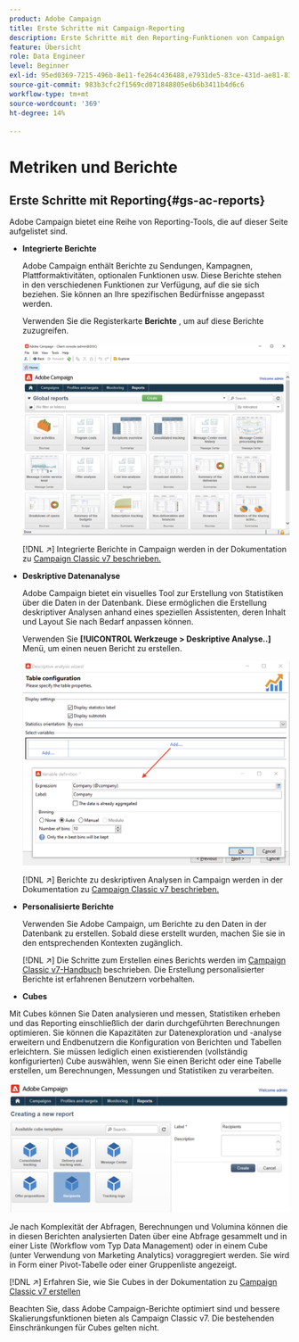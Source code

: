```yaml
---
product: Adobe Campaign
title: Erste Schritte mit Campaign-Reporting
description: Erste Schritte mit den Reporting-Funktionen von Campaign
feature: Übersicht
role: Data Engineer
level: Beginner
exl-id: 95ed0369-7215-496b-8e11-fe264c436488,e7931de5-83ce-431d-ae81-83793d257550
source-git-commit: 983b3cfc2f1569cd071848805e6b6b3411b4d6c6
workflow-type: tm+mt
source-wordcount: '369'
ht-degree: 14%

---
```


# Metriken und Berichte

## Erste Schritte mit Reporting{#gs-ac-reports}

Adobe Campaign bietet eine Reihe von Reporting-Tools, die auf dieser Seite aufgelistet sind.

* **Integrierte Berichte**

   Adobe Campaign enthält Berichte zu Sendungen, Kampagnen, Plattformaktivitäten, optionalen Funktionen usw. Diese Berichte stehen in den verschiedenen Funktionen zur Verfügung, auf die sie sich beziehen. Sie können an Ihre spezifischen Bedürfnisse angepasst werden.

   Verwenden Sie die Registerkarte **Berichte** , um auf diese Berichte zuzugreifen.

   ![](assets/built-in-reports.png)

   [!DNL :arrow_upper_right:] Integrierte Berichte in Campaign werden in der Dokumentation zu  [Campaign Classic v7 beschrieben.](https://experienceleague.adobe.com/docs/campaign-classic/using/reporting/accessing-built-in-reports/about-campaign-built-in-reports.html)

* **Deskriptive Datenanalyse**

   Adobe Campaign bietet ein visuelles Tool zur Erstellung von Statistiken über die Daten in der Datenbank. Diese ermöglichen die Erstellung deskriptiver Analysen anhand eines speziellen Assistenten, deren Inhalt und Layout Sie nach Bedarf anpassen können.

   Verwenden Sie **[!UICONTROL Werkzeuge > Deskriptive Analyse..]** Menü, um einen neuen Bericht zu erstellen.

   ![](assets/desc-analysis-report.png)

   [!DNL :arrow_upper_right:] Berichte zu deskriptiven Analysen in Campaign werden in der Dokumentation zu  [Campaign Classic v7 beschrieben.](https://experienceleague.adobe.com/docs/campaign-classic/using/reporting/analyzing-populations/about-descriptive-analysis.html)

* **Personalisierte Berichte**

   Verwenden Sie Adobe Campaign, um Berichte zu den Daten in der Datenbank zu erstellen. Sobald diese erstellt wurden, machen Sie sie in den entsprechenden Kontexten zugänglich.

   [!DNL :arrow_upper_right:] Die Schritte zum Erstellen eines Berichts werden im  [Campaign Classic v7-Handbuch](https://experienceleague.adobe.com/docs/campaign-classic/using/reporting/creating-new-reports/about-reports-creation-in-campaign.html) beschrieben. Die Erstellung personalisierter Berichte ist erfahrenen Benutzern vorbehalten.

* **Cubes**

   
Mit Cubes können Sie Daten analysieren und messen, Statistiken erheben und das Reporting einschließlich der darin durchgeführten Berechnungen optimieren.  Sie können die Kapazitäten zur Datenexploration und -analyse erweitern und Endbenutzern die Konfiguration von Berichten und Tabellen erleichtern. Sie müssen lediglich einen existierenden (vollständig konfigurierten) Cube auswählen, wenn Sie einen Bericht oder eine Tabelle erstellen, um Berechnungen, Messungen und Statistiken zu verarbeiten.

   ![](assets/create-a-report.png)

   Je nach Komplexität der Abfragen, Berechnungen und Volumina können die in diesen Berichten analysierten Daten über eine Abfrage gesammelt und in einer Liste (Workflow vom Typ Data Management) oder in einem Cube (unter Verwendung von Marketing Analytics) voraggregiert werden. Sie wird in Form einer Pivot-Tabelle oder einer Gruppenliste angezeigt.

   [!DNL :arrow_upper_right:] Erfahren Sie, wie Sie Cubes in der Dokumentation zu  [Campaign Classic v7 erstellen](https://experienceleague.adobe.com/docs/campaign-classic/using/reporting/designing-reports-with-cubes/about-cubes.html)


Beachten Sie, dass Adobe Campaign-Berichte optimiert sind und bessere Skalierungsfunktionen bieten als Campaign Classic v7. Die bestehenden Einschränkungen für Cubes gelten nicht.

